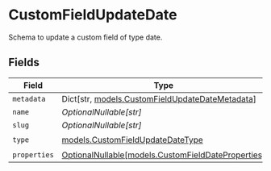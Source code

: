 # CustomFieldUpdateDate

Schema to update a custom field of type date.


## Fields

| Field                                                                                         | Type                                                                                          | Required                                                                                      | Description                                                                                   |
| --------------------------------------------------------------------------------------------- | --------------------------------------------------------------------------------------------- | --------------------------------------------------------------------------------------------- | --------------------------------------------------------------------------------------------- |
| `metadata`                                                                                    | Dict[str, [models.CustomFieldUpdateDateMetadata](../models/customfieldupdatedatemetadata.md)] | :heavy_minus_sign:                                                                            | N/A                                                                                           |
| `name`                                                                                        | *OptionalNullable[str]*                                                                       | :heavy_minus_sign:                                                                            | N/A                                                                                           |
| `slug`                                                                                        | *OptionalNullable[str]*                                                                       | :heavy_minus_sign:                                                                            | N/A                                                                                           |
| `type`                                                                                        | [models.CustomFieldUpdateDateType](../models/customfieldupdatedatetype.md)                    | :heavy_check_mark:                                                                            | N/A                                                                                           |
| `properties`                                                                                  | [OptionalNullable[models.CustomFieldDateProperties]](../models/customfielddateproperties.md)  | :heavy_minus_sign:                                                                            | N/A                                                                                           |